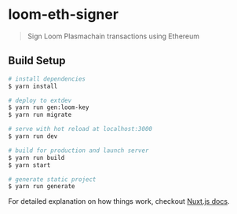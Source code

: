 # loom-eth-signer

> Sign Loom Plasmachain transactions using Ethereum

## Build Setup

``` bash
# install dependencies
$ yarn install

# deploy to extdev
$ yarn run gen:loom-key
$ yarn run migrate

# serve with hot reload at localhost:3000
$ yarn run dev

# build for production and launch server
$ yarn run build
$ yarn start

# generate static project
$ yarn run generate
```

For detailed explanation on how things work, checkout [Nuxt.js docs](https://nuxtjs.org).
